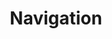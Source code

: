 ---
slug: navigation-mp
title: Navigation
category: marketplace
subcategory: argument-mp
sort: 1
icon: smile-o
description: Notre priorité est d'offrir la meilleure experience à chacun de vos acheteurs et vendeurs afin de décupler les ventes et fidéliser les utilisateurs.
argument: yes
---